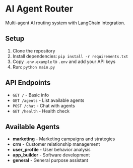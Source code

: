 # AI Agent Router

Multi-agent AI routing system with LangChain integration.

## Setup

1. Clone the repository
2. Install dependencies: `pip install -r requirements.txt`
3. Copy `.env.example` to `.env` and add your API keys
4. Run: `python main.py`

## API Endpoints

- `GET /` - Basic info
- `GET /agents` - List available agents
- `POST /chat` - Chat with agents
- `GET /health` - Health check

## Available Agents

- **marketing** - Marketing campaigns and strategies
- **crm** - Customer relationship management
- **user_profile** - User behavior analysis
- **app_builder** - Software development
- **general** - General purpose assistant
